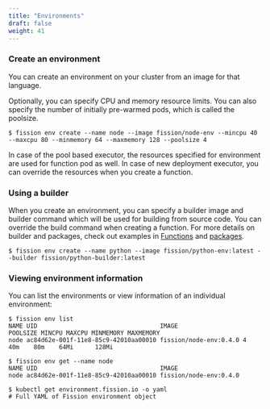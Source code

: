 ```yaml
---
title: "Environments"
draft: false
weight: 41
---
```


### Create an environment

You can create an environment on your cluster from an image for that
language. 

Optionally, you can specify CPU and memory resource limits. You can
also specify the number of initially pre-warmed pods, which is called
the poolsize.

```
$ fission env create --name node --image fission/node-env --mincpu 40 --maxcpu 80 --minmemory 64 --maxmemory 128 --poolsize 4
```

In case of the pool based executor, the resources specified for
environment are used for function pod as well. In case of new
deployment executor, you can override the resources when you create a
function.

### Using a builder

When you create an environment, you can specify a builder image and
builder command which will be used for building from source code. You
can override the build command when creating a function.  For more
details on builder and packages, check out examples in
[Functions](../functions) and [packages](../package).

```
$ fission env create --name python --image fission/python-env:latest --builder fission/python-builder:latest
```

### Viewing environment information

You can list the environments or view information of an individual environment:

```
$ fission env list
NAME UID                                  IMAGE                  POOLSIZE MINCPU MAXCPU MINMEMORY MAXMEMORY
node ac84d62e-001f-11e8-85c9-42010aa00010 fission/node-env:0.4.0 4        40m    80m    64Mi      128Mi

$ fission env get --name node
NAME UID                                  IMAGE
node ac84d62e-001f-11e8-85c9-42010aa00010 fission/node-env:0.4.0

$ kubectl get environment.fission.io -o yaml
# Full YAML of Fission environment object

```
